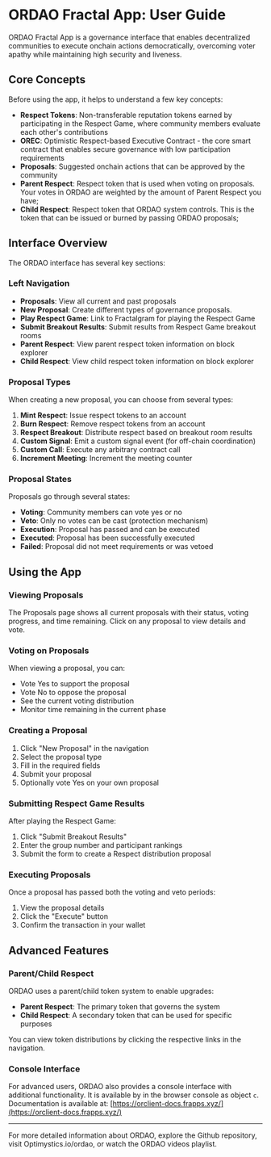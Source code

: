# ORDAO Fractal App: User Guide

ORDAO Fractal App is a governance interface that enables decentralized communities to execute onchain actions democratically, overcoming voter apathy while maintaining high security and liveness.

## Core Concepts

Before using the app, it helps to understand a few key concepts:

- **Respect Tokens**: Non-transferable reputation tokens earned by participating in the Respect Game, where community members evaluate each other's contributions
- **OREC**: Optimistic Respect-based Executive Contract - the core smart contract that enables secure governance with low participation requirements
- **Proposals**: Suggested onchain actions that can be approved by the community
- **Parent Respect**: Respect token that is used when voting on proposals. Your votes in ORDAO are weighted by the amount of Parent Respect you have;
- **Child Respect**: Respect token that ORDAO system controls. This is the token that can be issued or burned by passing ORDAO proposals;

## Interface Overview

The ORDAO interface has several key sections:

### Left Navigation

- **Proposals**: View all current and past proposals
- **New Proposal**: Create different types of governance proposals.
- **Play Respect Game**: Link to Fractalgram for playing the Respect Game
- **Submit Breakout Results**: Submit results from Respect Game breakout rooms
- **Parent Respect**: View parent respect token information on block explorer
- **Child Respect**: View child respect token information on block explorer

### Proposal Types

When creating a new proposal, you can choose from several types:

1. **Mint Respect**: Issue respect tokens to an account
2. **Burn Respect**: Remove respect tokens from an account
3. **Respect Breakout**: Distribute respect based on breakout room results
4. **Custom Signal**: Emit a custom signal event (for off-chain coordination)
5. **Custom Call**: Execute any arbitrary contract call
6. **Increment Meeting**: Increment the meeting counter

### Proposal States

Proposals go through several states:

- **Voting**: Community members can vote yes or no
- **Veto**: Only no votes can be cast (protection mechanism)
- **Execution**: Proposal has passed and can be executed
- **Executed**: Proposal has been successfully executed
- **Failed**: Proposal did not meet requirements or was vetoed

## Using the App

### Viewing Proposals

The Proposals page shows all current proposals with their status, voting progress, and time remaining. Click on any proposal to view details and vote.

### Voting on Proposals

When viewing a proposal, you can:

- Vote Yes to support the proposal
- Vote No to oppose the proposal
- See the current voting distribution
- Monitor time remaining in the current phase

### Creating a Proposal

1. Click "New Proposal" in the navigation
2. Select the proposal type
3. Fill in the required fields
4. Submit your proposal
5. Optionally vote Yes on your own proposal

### Submitting Respect Game Results

After playing the Respect Game:

1. Click "Submit Breakout Results"
2. Enter the group number and participant rankings
3. Submit the form to create a Respect distribution proposal

### Executing Proposals

Once a proposal has passed both the voting and veto periods:

1. View the proposal details
2. Click the "Execute" button
3. Confirm the transaction in your wallet

## Advanced Features

### Parent/Child Respect

ORDAO uses a parent/child token system to enable upgrades:

- **Parent Respect**: The primary token that governs the system
- **Child Respect**: A secondary token that can be used for specific purposes

You can view token distributions by clicking the respective links in the navigation.

### Console Interface

For advanced users, ORDAO also provides a console interface with additional functionality. It is available by in the browser console as object `c`. Documentation is available at: [https://orclient-docs.frapps.xyz/](https://orclient-docs.frapps.xyz/)

---

For more detailed information about ORDAO, explore the Github repository, visit Optimystics.io/ordao, or watch the ORDAO videos playlist.
